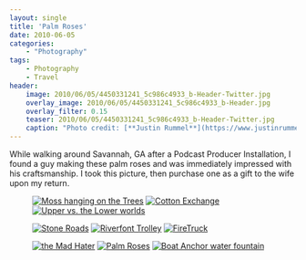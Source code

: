 ```yaml
---
layout: single
title: 'Palm Roses'
date: 2010-06-05
categories:
    - "Photography"
tags:
    - Photography
    - Travel
header:
    image: 2010/06/05/4450331241_5c986c4933_b-Header-Twitter.jpg
    overlay_image: 2010/06/05/4450331241_5c986c4933_b-Header.jpg
    overlay_filter: 0.15
    teaser: 2010/06/05/4450331241_5c986c4933_b-Header-Twitter.jpg 		# Shrink image to 575 width
    caption: "Photo credit: [**Justin Rummel**](https://www.justinrummel.com)"
---
```

While walking around Savannah, GA after a Podcast Producer Installation, I found a guy making these palm roses and was immediately impressed with his craftsmanship. I took this picture, then purchase one as a gift to the wife upon my return.

<figure class="third">
<a href="https://www.flickr.com/photos/justinrummel/4450328945/"><img src="https://farm5.static.flickr.com/4013/4450328945_ed98d37f12_m.jpg" title="Moss hanging on the Trees" /></a>
<a href="https://www.flickr.com/photos/justinrummel/4450329285/"><img src="https://farm5.static.flickr.com/4015/4450329285_52ce6d8c8a_m.jpg" title="Cotton Exchange" /></a>
<a href="https://www.flickr.com/photos/justinrummel/4450329553/"><img src="https://farm5.static.flickr.com/4056/4450329553_333b2caf98_m.jpg" title="Upper vs. the Lower worlds" /></a>
</figure>
<figure class="third">
<a href="https://www.flickr.com/photos/justinrummel/4451101272/"><img src="https://farm5.static.flickr.com/4010/4451101272_00da060533_m.jpg" title="Stone Roads" /></a>
<a href="https://www.flickr.com/photos/justinrummel/4451101586/"><img src="https://farm5.static.flickr.com/4027/4451101586_986232ab2b_m.jpg" title="Riverfont Trolley" /></a>
<a href="https://www.flickr.com/photos/justinrummel/4450330607/"><img src="https://farm5.static.flickr.com/4068/4450330607_b216eb03b8_m.jpg" title="FireTruck" /></a>
</figure>
<figure class="third">
<a href="https://www.flickr.com/photos/justinrummel/4451102204/"><img src="https://farm5.static.flickr.com/4041/4451102204_040cc886a9_m.jpg" title="the Mad Hater" /></a>
<a href="https://www.flickr.com/photos/justinrummel/4450331241/"><img src="https://farm5.static.flickr.com/4033/4450331241_5c986c4933_m.jpg" title="Palm Roses" /></a>
<a href="https://www.flickr.com/photos/justinrummel/4450331657/"><img src="https://farm3.static.flickr.com/2771/4450331657_a7934ce783_m.jpg" title="Boat Anchor water fountain" /></a>
</figure>
